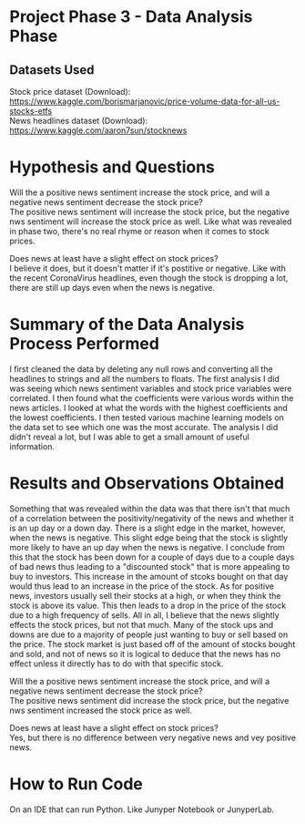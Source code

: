 # Project Phase 3 - Data Analysis Phase

## Datasets Used

Stock price dataset (Download):
https://www.kaggle.com/borismarjanovic/price-volume-data-for-all-us-stocks-etfs \
News headlines dataset (Download):
https://www.kaggle.com/aaron7sun/stocknews

# Hypothesis and Questions

Will the a positive news sentiment increase the stock price, and will a negative news sentiment decrease the stock price? \
  The positive news sentiment will increase the stock price, but the negative nws sentiment will increase the stock price as well. Like what was revealed in phase two, there's no real rhyme or reason when it comes to stock prices.
  
Does news at least have a slight effect on stock prices? \
  I believe it does, but it doesn't matter if it's postitive or negative. Like with the recent CoronaVirus headlines, even though the stock is dropping a lot, there are still up days even when the news is negative.

# Summary of the Data Analysis Process Performed

I first cleaned the data by deleting any null rows and converting all the headlines to strings and all the numbers to floats. The first analysis I did was seeing which news sentiment variables and stock price variables were correlated. I then found what the coefficients were various words within the news articles. I looked at what the words with the highest coefficients and the lowest coefficients. I then tested various machine learning models on the data set to see which one was the most accurate. The analysis I did didn't reveal a lot, but I was able to get a small amount of useful information. 

# Results and Observations Obtained

Something that was revealed within the data was that there isn't that much of a correlation between the positivity/negativity of the news and whether it is an up day or a down day. There is a slight edge in the market, however, when the news is negative. This slight edge being that the stock is slightly more likely to have an up day when the news is negative. I conclude from this that the stock has been down for a couple of days due to a couple days of bad news thus leading to a "discounted stock" that is more appealing to buy to investors. This increase in the amount of stcoks bought on that day would thus lead to an increase in the price of the stock. As for positive news, investors usually sell their stocks at a high, or when they think the stock is above its value. This then leads to a drop in the price of the stock due to a high frequency of sells. All in all, I believe that the news slightly effects the stock prices, but not that much. Many of the stock ups and downs are due to a majority of people just wanting to buy or sell based on the price. The stock market is just based off of the amount of stocks bought and sold, and not of news so it is logical to deduce that the news has no effect unless it directly has to do with that specific stock.

Will the a positive news sentiment increase the stock price, and will a negative news sentiment decrease the stock price? \
  The positive news sentiment did increase the stock price, but the negative nws sentiment increased the stock price as well.

Does news at least have a slight effect on stock prices? \
  Yes, but there is no difference between very negative news and vey positive news.

# How to Run Code

On an IDE that can run Python. Like Junyper Notebook or JunyperLab.
